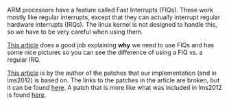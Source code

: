 ARM processors have a feature called Fast Interrupts (FIQs). These work mostly like regular interrupts, except that they can actually interrupt regular hardware interrupts (IRQs). The linux kernel is not designed to handle this, so we have to be very careful when using them.

[This article](http://free-electrons.com/blog/fiq-handlers-in-the-arm-linux-kernel/) does a good job explaining __why__ we need to use FIQs and has some nice pictures so you can see the difference of using a FIQ vs. a regular IRQ.

[This article](http://warmcat.com/embedded%20linux/2007/09/17/at91rm9200-fiq-faq-and-simple-example-code-patch.html) is by the author of the patches that our implementation (and in lms2012) is based on. The links to the patches in the article are broken, but it can be found [here](http://svn.openmoko.org/branches/src/target/kernel/2.6.24.x/patches/introduce-fiq-basis.patch). A patch that is more like what was included in lms2012 is found [here](https://dev.openwrt.org/browser/trunk/target/linux/s3c24xx/patches-2.6.31/005-fiq_c_handler.patch?rev=17665).